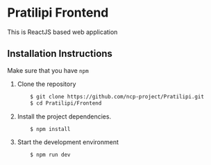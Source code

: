 # Pratilipi Frontend
This is ReactJS based web application

## Installation Instructions
Make sure that you have `npm`

1. Clone the repository
   
    ```bash
        $ git clone https://github.com/ncp-project/Pratilipi.git
        $ cd Pratilipi/Frontend
    ```
2. Install the project dependencies.
    ```bash
        $ npm install
    ```   
3. Start the development environment
    ```bash
        $ npm run dev
    ```